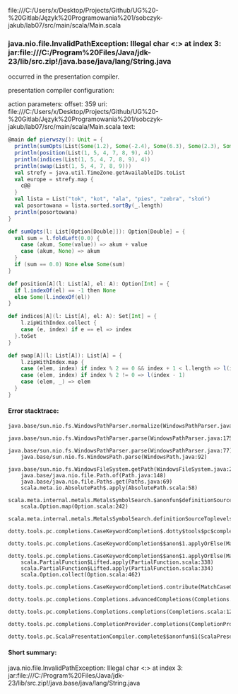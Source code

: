 file:///C:/Users/x/Desktop/Projects/Github/UG%20-%20Gitlab/Język%20Programowania%201/sobczyk-jakub/lab07/src/main/scala/Main.scala
### java.nio.file.InvalidPathException: Illegal char <:> at index 3: jar:file:///C:/Program%20Files/Java/jdk-23/lib/src.zip!/java.base/java/lang/String.java

occurred in the presentation compiler.

presentation compiler configuration:


action parameters:
offset: 359
uri: file:///C:/Users/x/Desktop/Projects/Github/UG%20-%20Gitlab/Język%20Programowania%201/sobczyk-jakub/lab07/src/main/scala/Main.scala
text:
```scala
@main def pierwszy(): Unit = {
  println(sumOpts(List(Some(1.2), Some(-2.4), Some(6.3), Some(2.3), Some(9.0), Some(1.8), None)))
  println(position(List(1, 5, 4, 7, 8, 9), 4))
  println(indices(List(1, 5, 4, 7, 8, 9), 4))
  println(swap(List(1, 5, 4, 7, 8, 9)))
  val strefy = java.util.TimeZone.getAvailableIDs.toList
  val europe = strefy.map {
    c@@
  }
  val lista = List("tok", "kot", "ala", "pies", "zebra", "słoń")
  val posortowana = lista.sorted.sortBy(_.length)
  println(posortowana)
}

def sumOpts(l: List[Option[Double]]): Option[Double] = {
  val sum = l.foldLeft(0.0) {
    case (akum, Some(value)) => akum + value
    case (akum, None) => akum
  }
  if (sum == 0.0) None else Some(sum)
}

def position[A](l: List[A], el: A): Option[Int] = {
  if l.indexOf(el) == -1 then None
  else Some(l.indexOf(el)) 
}

def indices[A](l: List[A], el: A): Set[Int] = {
    l.zipWithIndex.collect {
    case (e, index) if e == el => index
  }.toSet
}

def swap[A](l: List[A]): List[A] = {
    l.zipWithIndex.map {
    case (elem, index) if index % 2 == 0 && index + 1 < l.length => l(index + 1)
    case (elem, index) if index % 2 != 0 => l(index - 1)
    case (elem, _) => elem
  }
}
```



#### Error stacktrace:

```
java.base/sun.nio.fs.WindowsPathParser.normalize(WindowsPathParser.java:204)
	java.base/sun.nio.fs.WindowsPathParser.parse(WindowsPathParser.java:175)
	java.base/sun.nio.fs.WindowsPathParser.parse(WindowsPathParser.java:77)
	java.base/sun.nio.fs.WindowsPath.parse(WindowsPath.java:92)
	java.base/sun.nio.fs.WindowsFileSystem.getPath(WindowsFileSystem.java:231)
	java.base/java.nio.file.Path.of(Path.java:148)
	java.base/java.nio.file.Paths.get(Paths.java:69)
	scala.meta.io.AbsolutePath$.apply(AbsolutePath.scala:58)
	scala.meta.internal.metals.MetalsSymbolSearch.$anonfun$definitionSourceToplevels$2(MetalsSymbolSearch.scala:70)
	scala.Option.map(Option.scala:242)
	scala.meta.internal.metals.MetalsSymbolSearch.definitionSourceToplevels(MetalsSymbolSearch.scala:69)
	dotty.tools.pc.completions.CaseKeywordCompletion$.dotty$tools$pc$completions$CaseKeywordCompletion$$$sortSubclasses(MatchCaseCompletions.scala:342)
	dotty.tools.pc.completions.CaseKeywordCompletion$$anon$1.applyOrElse(MatchCaseCompletions.scala:218)
	dotty.tools.pc.completions.CaseKeywordCompletion$$anon$1.applyOrElse(MatchCaseCompletions.scala:114)
	scala.PartialFunction$Lifted.apply(PartialFunction.scala:338)
	scala.PartialFunction$Lifted.apply(PartialFunction.scala:334)
	scala.Option.collect(Option.scala:462)
	dotty.tools.pc.completions.CaseKeywordCompletion$.contribute(MatchCaseCompletions.scala:248)
	dotty.tools.pc.completions.Completions.advancedCompletions(Completions.scala:409)
	dotty.tools.pc.completions.Completions.completions(Completions.scala:122)
	dotty.tools.pc.completions.CompletionProvider.completions(CompletionProvider.scala:135)
	dotty.tools.pc.ScalaPresentationCompiler.complete$$anonfun$1(ScalaPresentationCompiler.scala:150)
```
#### Short summary: 

java.nio.file.InvalidPathException: Illegal char <:> at index 3: jar:file:///C:/Program%20Files/Java/jdk-23/lib/src.zip!/java.base/java/lang/String.java